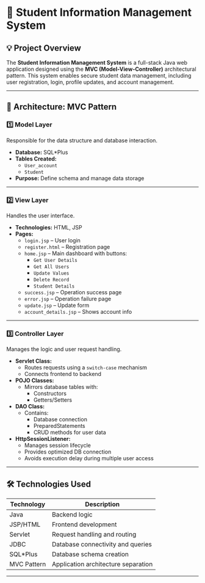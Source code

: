 # 📘 Student Information Management System

## 💡 Project Overview
The **Student Information Management System** is a full-stack Java web application designed using the **MVC (Model-View-Controller)** architectural pattern. This system enables secure student data management, including user registration, login, profile updates, and account management.

---

## 🧩 Architecture: MVC Pattern

### 1️⃣ Model Layer
Responsible for the data structure and database interaction.

- **Database:** SQL*Plus
- **Tables Created:**
  - `User_account`
  - `Student`
- **Purpose:** Define schema and manage data storage

---

### 2️⃣ View Layer
Handles the user interface.

- **Technologies:** HTML, JSP
- **Pages:**
  - `login.jsp` – User login
  - `register.html` – Registration page
  - `home.jsp` – Main dashboard with buttons:
    - `Get User Details`
    - `Get All Users`
    - `Update Values`
    - `Delete Record`
    - `Student Details`
  - `success.jsp` – Operation success page
  - `error.jsp` – Operation failure page
  - `update.jsp` – Update form
  - `account_details.jsp` – Shows account info

---

### 3️⃣ Controller Layer
Manages the logic and user request handling.

- **Servlet Class:**
  - Routes requests using a `switch-case` mechanism
  - Connects frontend to backend
- **POJO Classes:**
  - Mirrors database tables with:
    - Constructors
    - Getters/Setters
- **DAO Class:**
  - Contains:
    - Database connection
    - PreparedStatements
    - CRUD methods for user data
- **HttpSessionListener:**
  - Manages session lifecycle
  - Provides optimized DB connection
  - Avoids execution delay during multiple user access

---

## 🛠️ Technologies Used

| Technology | Description                         |
|------------|-------------------------------------|
| Java       | Backend logic                       |
| JSP/HTML   | Frontend development                |
| Servlet    | Request handling and routing        |
| JDBC       | Database connectivity and queries   |
| SQL*Plus   | Database schema creation            |
| MVC Pattern| Application architecture separation |

---
